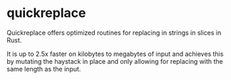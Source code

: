 # quickreplace

Quickreplace offers optimized routines for replacing in strings in slices in Rust.

It is up to 2.5x faster on kilobytes to megabytes of input and achieves this by mutating the haystack in place and only allowing for replacing with the same length as the input.
